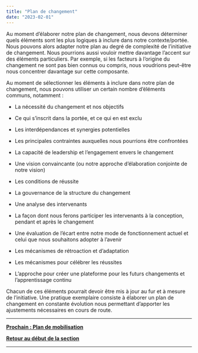 ```yaml
---
title: "Plan de changement"
date: "2023-02-01"
---
```


Au moment d’élaborer notre plan de changement, nous devons déterminer quels éléments sont les plus logiques à inclure dans notre contexte/portée. Nous pouvons alors adapter notre plan au degré de complexité de l’initiative de changement. Nous pourrions aussi vouloir mettre davantage l’accent sur des éléments particuliers. Par exemple, si les facteurs à l’origine du changement ne sont pas bien connus ou compris, nous voudrions peut-être nous concentrer davantage sur cette composante.

Au moment de sélectionner les éléments à inclure dans notre plan de changement, nous pouvons utiliser un certain nombre d’éléments communs, notamment :

- La nécessité du changement et nos objectifs

- Ce qui s’inscrit dans la portée, et ce qui en est exclu

- Les interdépendances et synergies potentielles

- Les principales contraintes auxquelles nous pourrions être confrontées

- La capacité de leadership et l’engagement envers le changement

- Une vision convaincante (ou notre approche d’élaboration conjointe de notre vision)

- Les conditions de réussite

- La gouvernance de la structure du changement

- Une analyse des intervenants

- La façon dont nous ferons participer les intervenants à la conception, pendant et après le changement

- Une évaluation de l’écart entre notre mode de fonctionnement actuel et celui que nous souhaitons adopter à l’avenir

- Les mécanismes de rétroaction et d’adaptation

- Les mécanismes pour célébrer les réussites

- L’approche pour créer une plateforme pour les futurs changements et l’apprentissage continu

Chacun de ces éléments pourrait devoir être mis à jour au fur et à mesure de l’initiative. Une pratique exemplaire consiste à élaborer un plan de changement en constante évolution nous permettant d’apporter les ajustements nécessaires en cours de route.

* * *

[****Prochain **: Plan de mobilisation******](https://articles.alpha.canada.ca/framework-for-leading-change/fr/plan-de-mobilisation/)

[**Retour au début de la section**](https://articles.alpha.canada.ca/framework-for-leading-change/fr/elaborer-nos-plans/)

* * *
